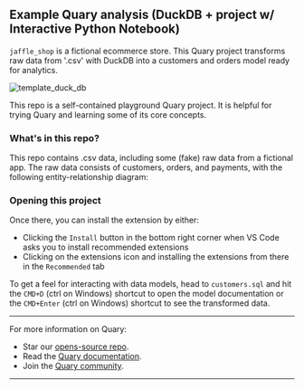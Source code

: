 ## Example Quary analysis (DuckDB + project w/ Interactive Python Notebook)

`jaffle_shop` is a fictional ecommerce store. This Quary project transforms raw data from '.csv'  with DuckDB into a customers and orders model ready for analytics.

![template_duck_db](https://github.com/quarylabs/quary_jaffle_shop/assets/132601011/369d6f9f-2be3-4fdd-bcb6-58f9691a3009)

This repo is a self-contained playground Quary project. It is helpful for trying Quary and learning some of its core concepts.

### What's in this repo?

This repo contains .csv data, including some (fake) raw data from a fictional app.
The raw data consists of customers, orders, and payments, with the following entity-relationship diagram:

### Opening this project

Once there, you can install the extension by either:

- Clicking the `Install` button in the bottom right corner when VS Code asks you to install recommended extensions
- Clicking on the extensions icon and installing the extensions from there in the `Recommended` tab

To get a feel for interacting with data models, head to `customers.sql` and hit the `CMD+D` (ctrl on Windows) shortcut to open the model documentation or the `CMD+Enter` (ctrl on Windows) shortcut to see the transformed data.

---
For more information on Quary:
- Star our [opens-source repo](https://www.github.com/quarylabs/quary).
- Read the [Quary documentation](https://www.quary.dev/docs).
- Join the [Quary community](https://join.slack.com/t/quarylabs/shared_invite/zt-2dlbfnztw-dMLXJVL38NcbhqRuM5gUcw).
---